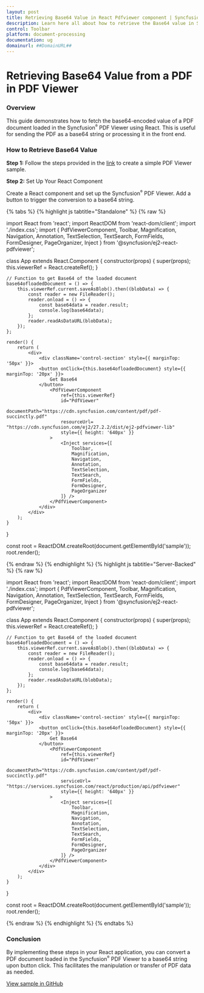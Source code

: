 ```yaml
---
layout: post
title: Retrieving Base64 Value in React Pdfviewer component | Syncfusion
description: Learn here all about how to retrieve the Base64 value in Syncfusion React Pdfviewer component of Syncfusion Essential JS 2 and more.
control: Toolbar
platform: document-processing
documentation: ug
domainurl: ##DomainURL##
---
```


# Retrieving Base64 Value from a PDF in PDF Viewer

### Overview

This guide demonstrates how to fetch the base64-encoded value of a PDF document loaded in the Syncfusion<sup style="font-size:70%">&reg;</sup> PDF Viewer using React. This is useful for sending the PDF as a base64 string or processing it in the front end.

### How to Retrieve Base64 Value

**Step 1:** Follow the steps provided in the [link](https://help.syncfusion.com/document-processing/pdf/pdf-viewer/react/getting-started) to create a simple PDF Viewer sample.


**Step 2:** Set Up Your React Component

Create a React component and set up the Syncfusion<sup style="font-size:70%">&reg;</sup> PDF Viewer. Add a button to trigger the conversion to a base64 string.

{% tabs %}
{% highlight js tabtitle="Standalone" %}
{% raw %}

import React from 'react';
import ReactDOM from 'react-dom/client';
import './index.css';
import {
    PdfViewerComponent,
    Toolbar,
    Magnification,
    Navigation,
    Annotation,
    TextSelection,
    TextSearch,
    FormFields,
    FormDesigner,
    PageOrganizer,
    Inject
} from '@syncfusion/ej2-react-pdfviewer';

class App extends React.Component {
    constructor(props) {
        super(props);
        this.viewerRef = React.createRef();
    }

    // Function to get Base64 of the loaded document
    base64ofloadedDocument = () => {
        this.viewerRef.current.saveAsBlob().then((blobData) => {
            const reader = new FileReader();
            reader.onload = () => {
                const base64data = reader.result;
                console.log(base64data);
            };
            reader.readAsDataURL(blobData);
        });
    };

    render() {
        return (
            <div>
                <div className='control-section' style={{ marginTop: '50px' }}>
                <button onClick={this.base64ofloadedDocument} style={{ marginTop: '20px' }}>
                    Get Base64
                </button>
                    <PdfViewerComponent
                        ref={this.viewerRef}
                        id="PdfViewer"
                        documentPath="https://cdn.syncfusion.com/content/pdf/pdf-succinctly.pdf"
                        resourceUrl= "https://cdn.syncfusion.com/ej2/27.2.2/dist/ej2-pdfviewer-lib"
                        style={{ height: '640px' }}
                    >
                        <Inject services={[
                            Toolbar,
                            Magnification,
                            Navigation,
                            Annotation,
                            TextSelection,
                            TextSearch,
                            FormFields,
                            FormDesigner,
                            PageOrganizer
                        ]} />
                    </PdfViewerComponent>
                </div>
            </div>
        );
    }
}

const root = ReactDOM.createRoot(document.getElementById('sample'));
root.render(<App />);

{% endraw %}
{% endhighlight %}
{% highlight js tabtitle="Server-Backed" %}
{% raw %}

import React from 'react';
import ReactDOM from 'react-dom/client';
import './index.css';
import {
    PdfViewerComponent,
    Toolbar,
    Magnification,
    Navigation,
    Annotation,
    TextSelection,
    TextSearch,
    FormFields,
    FormDesigner,
    PageOrganizer,
    Inject
} from '@syncfusion/ej2-react-pdfviewer';

class App extends React.Component {
    constructor(props) {
        super(props);
        this.viewerRef = React.createRef();
    }

    // Function to get Base64 of the loaded document
    base64ofloadedDocument = () => {
        this.viewerRef.current.saveAsBlob().then((blobData) => {
            const reader = new FileReader();
            reader.onload = () => {
                const base64data = reader.result;
                console.log(base64data);
            };
            reader.readAsDataURL(blobData);
        });
    };

    render() {
        return (
            <div>
                <div className='control-section' style={{ marginTop: '50px' }}>
                <button onClick={this.base64ofloadedDocument} style={{ marginTop: '20px' }}>
                    Get Base64
                </button>
                    <PdfViewerComponent
                        ref={this.viewerRef}
                        id="PdfViewer"
                        documentPath="https://cdn.syncfusion.com/content/pdf/pdf-succinctly.pdf"
                        serviceUrl= "https://services.syncfusion.com/react/production/api/pdfviewer"
                        style={{ height: '640px' }}
                    >
                        <Inject services={[
                            Toolbar,
                            Magnification,
                            Navigation,
                            Annotation,
                            TextSelection,
                            TextSearch,
                            FormFields,
                            FormDesigner,
                            PageOrganizer
                        ]} />
                    </PdfViewerComponent>
                </div>
            </div>
        );
    }
}

const root = ReactDOM.createRoot(document.getElementById('sample'));
root.render(<App />);

{% endraw %}
{% endhighlight %}
{% endtabs %}

### Conclusion

By implementing these steps in your React application, you can convert a PDF document loaded in the Syncfusion<sup style="font-size:70%">&reg;</sup> PDF Viewer to a base64 string upon button click. This facilitates the manipulation or transfer of PDF data as needed.

[View sample in GitHub](https://github.com/SyncfusionExamples/react-pdf-viewer-examples/tree/master/How%20to)